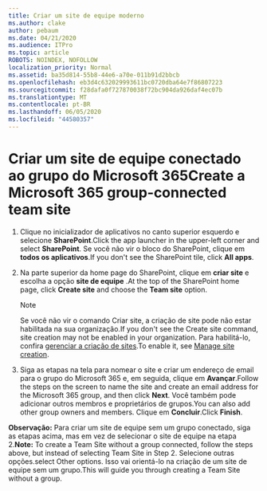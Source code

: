 ```yaml
---
title: Criar um site de equipe moderno
ms.author: clake
author: pebaum
ms.date: 04/21/2020
ms.audience: ITPro
ms.topic: article
ROBOTS: NOINDEX, NOFOLLOW
localization_priority: Normal
ms.assetid: ba35d814-55b8-44e6-a70e-011b91d2bbcb
ms.openlocfilehash: eb3d4c632029993611bc0720dba64e7f86807223
ms.sourcegitcommit: f28dafa0f727870038f72bc904da926daf4ec07b
ms.translationtype: MT
ms.contentlocale: pt-BR
ms.lasthandoff: 06/05/2020
ms.locfileid: "44580357"
---
```

# <a name="create-a-microsoft-365-group-connected-team-site"></a><span data-ttu-id="0a21b-102">Criar um site de equipe conectado ao grupo do Microsoft 365</span><span class="sxs-lookup"><span data-stu-id="0a21b-102">Create a Microsoft 365 group-connected team site</span></span>

1. <span data-ttu-id="0a21b-103">Clique no inicializador de aplicativos no canto superior esquerdo e selecione **SharePoint**.</span><span class="sxs-lookup"><span data-stu-id="0a21b-103">Click the app launcher in the upper-left corner and select **SharePoint**.</span></span> <span data-ttu-id="0a21b-104">Se você não vir o bloco do SharePoint, clique em **todos os aplicativos**.</span><span class="sxs-lookup"><span data-stu-id="0a21b-104">If you don't see the SharePoint tile, click **All apps**.</span></span>
    
2. <span data-ttu-id="0a21b-105">Na parte superior da home page do SharePoint, clique em **criar site** e escolha a opção **site de equipe** .</span><span class="sxs-lookup"><span data-stu-id="0a21b-105">At the top of the SharePoint home page, click **Create site** and choose the **Team site** option.</span></span> 
    
    > [!NOTE]
    > <span data-ttu-id="0a21b-106">Se você não vir o comando Criar site, a criação de site pode não estar habilitada na sua organização.</span><span class="sxs-lookup"><span data-stu-id="0a21b-106">If you don't see the Create site command, site creation may not be enabled in your organization.</span></span> <span data-ttu-id="0a21b-107">Para habilitá-lo, confira [gerenciar a criação de sites](https://go.microsoft.com/fwlink/?linkid=2009644).</span><span class="sxs-lookup"><span data-stu-id="0a21b-107">To enable it, see [Manage site creation](https://go.microsoft.com/fwlink/?linkid=2009644).</span></span> 
  
3. <span data-ttu-id="0a21b-108">Siga as etapas na tela para nomear o site e criar um endereço de email para o grupo do Microsoft 365 e, em seguida, clique em **Avançar**.</span><span class="sxs-lookup"><span data-stu-id="0a21b-108">Follow the steps on the screen to name the site and create an email address for the Microsoft 365 group, and then click **Next**.</span></span> <span data-ttu-id="0a21b-109">Você também pode adicionar outros membros e proprietários de grupos.</span><span class="sxs-lookup"><span data-stu-id="0a21b-109">You can also add other group owners and members.</span></span> <span data-ttu-id="0a21b-110">Clique em **Concluir**.</span><span class="sxs-lookup"><span data-stu-id="0a21b-110">Click **Finish**.</span></span>
  
 <span data-ttu-id="0a21b-111">**Observação:** Para criar um site de equipe sem um grupo conectado, siga as etapas acima, mas em vez de selecionar o site de equipe na etapa 2.</span><span class="sxs-lookup"><span data-stu-id="0a21b-111">**Note:** To create a Team Site without a group connected, follow the steps above, but instead of selecting Team Site in Step 2.</span></span> <span data-ttu-id="0a21b-112">Selecione outras opções.</span><span class="sxs-lookup"><span data-stu-id="0a21b-112">select Other options.</span></span> <span data-ttu-id="0a21b-113">Isso vai orientá-lo na criação de um site de equipe sem um grupo.</span><span class="sxs-lookup"><span data-stu-id="0a21b-113">This will guide you through creating a Team Site without a group.</span></span> 
    

